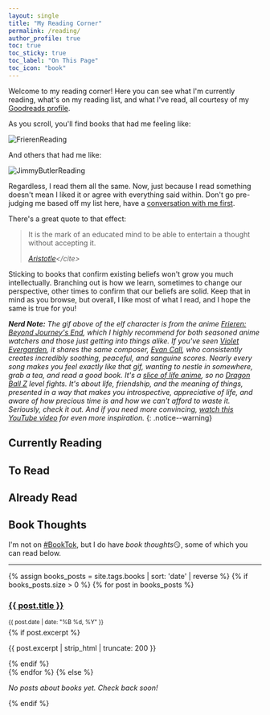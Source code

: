 ```yaml
---
layout: single
title: "My Reading Corner"
permalink: /reading/
author_profile: true
toc: true
toc_sticky: true
toc_label: "On This Page"
toc_icon: "book"
---
```


<script src="/assets/js/dynamic-link-targeting.js"></script>

Welcome to my reading corner! Here you can see what I'm currently reading, what's on my reading list, and what I've read, all courtesy of my [Goodreads profile](https://www.goodreads.com/user/show/39852937-segun).

As you scroll, you'll find books that had me feeling like:

<div class="meme-container">
  <div id="frieren" class="meme-wrapper">
    <img alt="FrierenReading" src="/assets/images/frieren-reading.gif"/>
  </div>
</div>

And others that had me like:

<div class="meme-container">
  <div class="meme-wrapper">
    <img alt="JimmyButlerReading" src="/assets/images/jimmy-butler-reading.jpg"/>
  </div>
</div>

Regardless, I read them all the same. Now, just because I read something doesn't mean I liked it or agree with everything said within. Don't go pre-judging me based off my list here, have a [conversation with me first](/contact).

There's a great quote to that effect:

> It is the mark of an educated mind to be able to entertain a thought without accepting it.
>
> <cite>[Aristotle](https://en.wikiquote.org/wiki/Aristotle#:~:text=It%20is%20the%20mark%20of%20an%20educated%20mind%20to%20be%20able%20to%20entertain%20a%20thought%20without%20accepting%20it.)</cite>

Sticking to books that confirm existing beliefs won't grow you much intellectually. Branching out is how we learn, sometimes to change our perspective, other times to confirm that our beliefs are solid. Keep that in mind as you browse, but overall, I like most of what I read, and I hope the same is true for you!

_**Nerd Note:** The gif above of the elf character is from the anime [Frieren: Beyond Journey's End](https://en.wikipedia.org/wiki/Frieren), which I highly recommend for both seasoned anime watchers and those just getting into things alike. If you've seen [Violet Evergarden](https://en.wikipedia.org/wiki/Violet_Evergarden), it shares the same composer, [Evan Call](https://en.wikipedia.org/wiki/Evan_Call), who consistently creates incredibly soothing, peaceful, and sanguine scores. Nearly every song makes you feel exactly like that gif, wanting to nestle in somewhere, grab a tea, and read a good book. It's a [slice of life anime](https://www.google.com/search?q=What+is+a+slice+of+life+anime), so no [Dragon Ball Z](https://en.wikipedia.org/wiki/Dragon_Ball_Z) level fights. It's about life, friendship, and the meaning of things, presented in a way that makes you introspective, appreciative of life, and aware of how precious time is and how we can't afford to waste it. Seriously, check it out. And if you need more convincing, [watch this YouTube video](https://www.youtube.com/watch?v=FJ8-7LXa-8A) for even more inspiration._
{: .notice--warning}

## Currently Reading

<div class="goodreads-widget-container currently-reading-widget">
  <style type="text/css" media="screen">
    .gr_custom_container_1749931503 {
      border: 2px solid #0092ca;
      border-radius: 10px;
      padding: 20px 15px;
      background-color: #f8f9fa;
      color: #000000;
      box-shadow: 0 2px 4px rgba(0, 0, 0, 0.1);
      transition: all 0.3s ease;
      width: 100%;
    }
    .gr_custom_header_1749931503 {
      display: none !important;
    }
    .gr_custom_each_container_1749931503 {
      width: 100%;
      clear: both;
      margin-bottom: 15px;
      overflow: auto;
      padding-bottom: 15px;
      border-bottom: 1px solid #e0e0e0;
    }
    .gr_custom_each_container_1749931503:last-child {
      border-bottom: none;
      margin-bottom: 0;
      padding-bottom: 0;
    }
    .gr_custom_book_container_1749931503 {
      overflow: hidden;
      height: 160px;
      float: left;
      margin-right: 15px;
      width: 98px;
    }
    .gr_custom_book_container_1749931503 img {
      width: 100%;
      height: auto;
      box-shadow: 0 2px 4px rgba(0, 0, 0, 0.2);
      transition: transform 0.2s ease;
    }
    .gr_custom_book_container_1749931503 img:hover {
      transform: scale(1.05);
    }
    .gr_custom_title_1749931503 {
      font-size: 1.1em;
      margin-bottom: 5px;
    }
    .gr_custom_title_1749931503 a {
      color: #333 !important;
      text-decoration: none !important;
      font-weight: 500;
    }
    .gr_custom_title_1749931503 a:hover {
      color: #0092ca !important;
      text-decoration: underline !important;
    }
    .gr_custom_author_1749931503 {
      font-size: 0.95em;
      color: #666;
      margin-bottom: 5px;
    }
    .gr_custom_author_1749931503 a {
      color: #666 !important;
      text-decoration: none !important;
    }
    .gr_custom_author_1749931503 a:hover {
      color: #0092ca !important;
    }
    .gr_custom_tags_1749931503 {
      font-size: 0.85em;
      color: #999;
      font-style: italic;
    }
    .gr_custom_rating_1749931503 {
      float: right;
      margin-top: 5px;
    }

    /* Mobile responsive */
    @media (max-width: 600px) {
      .gr_custom_book_container_1749931503 {
        float: none;
        margin: 0 auto 15px;
        display: block;
      }
      .gr_custom_rating_1749931503 {
        float: none;
        text-align: center;
        margin: 10px 0;
      }
      .gr_custom_title_1749931503,
      .gr_custom_author_1749931503,
      .gr_custom_tags_1749931503 {
        text-align: center;
      }
    }
  </style>

  <div id="gr_custom_widget_1749931503">
    <!-- Widget content will be dynamically loaded by JavaScript -->
  </div>
  <script src="https://www.goodreads.com/review/custom_widget/39852937.Segun's%20bookshelf:%20currently-reading?cover_position=left&cover_size=medium&num_books=100&order=a&shelf=currently-reading&show_author=1&show_cover=1&show_rating=1&show_review=1&show_tags=1&show_title=1&sort=date_started&widget_bg_color=FFFFFF&widget_bg_transparent=&widget_border_width=1&widget_id=1749931503&widget_text_color=000000&widget_title_size=large&widget_width=full" type="text/javascript" charset="utf-8"></script>
</div>

## To Read

<div class="goodreads-widget-container to-read-widget">
  <style type="text/css" media="screen">
    #gr_grid_widget_1749915188 .gr_grid_container {
      width: 100%;
      margin: 20px 0;
      display: flex;
      flex-wrap: wrap;
      justify-content: flex-start;
      gap: 10px;
    }
    #gr_grid_widget_1749915188 h2 {
      display: none !important;
    }
    #gr_grid_widget_1749915188 .gr_grid_book_container {
      flex: 0 0 auto;
      width: 98px;
      padding: 5px;
      overflow: hidden;
      margin: 0;
      box-sizing: border-box;
    }
    #gr_grid_widget_1749915188 .gr_grid_book_container img {
      width: 100%;
      height: auto;
      box-shadow: 0 2px 4px rgba(0, 0, 0, 0.2);
      transition: all 0.3s ease;
    }
    #gr_grid_widget_1749915188 .gr_grid_book_container:hover img {
      transform: scale(1.05);
      box-shadow: 0 4px 8px rgba(0, 0, 0, 0.3);
    }
    #gr_grid_widget_1749915188 .gr_grid_branding {
      color: #0092ca !important;
      font-weight: 500;
      width: 100%;
      text-align: right;
      margin-top: 10px;
    }

    /* Responsive grid */
    @media (max-width: 768px) {
      #gr_grid_widget_1749915188 .gr_grid_container {
        gap: 8px;
        justify-content: space-around;
      }
      #gr_grid_widget_1749915188 .gr_grid_book_container {
        width: calc(25% - 8px);
        min-width: 80px;
      }
    }
    @media (max-width: 480px) {
      #gr_grid_widget_1749915188 .gr_grid_container {
        gap: 6px;
        justify-content: space-around;
      }
      #gr_grid_widget_1749915188 .gr_grid_book_container {
        width: calc(33.33% - 6px);
        min-width: 70px;
      }
    }
    @media (max-width: 360px) {
      #gr_grid_widget_1749915188 .gr_grid_book_container {
        width: calc(50% - 6px);
        min-width: 60px;
      }
    }
  </style>
  <div id="gr_grid_widget_1749915188">
    <!-- Widget content will be dynamically loaded by JavaScript -->
  </div>
  <script src="https://www.goodreads.com/review/grid_widget/39852937.Segun's%20Bookshelf:%20To%20Read?cover_size=medium&hide_link=&hide_title=&num_books=200&order=d&shelf=to-read&sort=date_added&widget_id=1749915188" type="text/javascript" charset="utf-8"></script>
</div>

## Already Read

<div class="goodreads-widget-container read-widget">
  <style type="text/css" media="screen">
    #gr_grid_widget_1749920056 .gr_grid_container {
      width: 100%;
      margin: 20px 0;
      display: flex;
      flex-wrap: wrap;
      justify-content: flex-start;
      gap: 10px;
    }
    #gr_grid_widget_1749920056 h2 {
      display: none !important;
    }
    #gr_grid_widget_1749920056 .gr_grid_book_container {
      flex: 0 0 auto;
      width: 98px;
      padding: 5px;
      overflow: hidden;
      margin: 0;
      box-sizing: border-box;
    }
    #gr_grid_widget_1749920056 .gr_grid_book_container img {
      width: 100%;
      height: auto;
      box-shadow: 0 2px 4px rgba(0, 0, 0, 0.2);
      transition: all 0.3s ease;
    }
    #gr_grid_widget_1749920056 .gr_grid_book_container:hover img {
      transform: scale(1.05);
      box-shadow: 0 4px 8px rgba(0, 0, 0, 0.3);
    }
    #gr_grid_widget_1749920056 .gr_grid_branding {
      color: #0092ca !important;
      font-weight: 500;
      width: 100%;
      text-align: right;
      margin-top: 10px;
    }

    /* Responsive grid */
    @media (max-width: 768px) {
      #gr_grid_widget_1749920056 .gr_grid_container {
        gap: 8px;
        justify-content: space-around;
      }
      #gr_grid_widget_1749920056 .gr_grid_book_container {
        width: calc(25% - 8px);
        min-width: 80px;
      }
    }
    @media (max-width: 480px) {
      #gr_grid_widget_1749920056 .gr_grid_container {
        gap: 6px;
        justify-content: space-around;
      }
      #gr_grid_widget_1749920056 .gr_grid_book_container {
        width: calc(33.33% - 6px);
        min-width: 70px;
      }
    }
    @media (max-width: 360px) {
      #gr_grid_widget_1749920056 .gr_grid_book_container {
        width: calc(50% - 6px);
        min-width: 60px;
      }
    }
  </style>
  <div id="gr_grid_widget_1749920056">
    <!-- Widget content will be dynamically loaded by JavaScript -->
  </div>
  <script src="https://www.goodreads.com/review/grid_widget/39852937.Segun's%20Bookshelf:%20Read?cover_size=medium&hide_link=&hide_title=&num_books=200&order=d&shelf=read&sort=date_read&widget_id=1749920056" type="text/javascript" charset="utf-8"></script>
</div>

## Book Thoughts

I'm not on [#BookTok](https://www.tiktok.com/tag/BookTok), but I do have _book thoughts_😏, some of which you can read below.

---

<div>
  {% assign books_posts = site.tags.books | sort: 'date' | reverse %}
  {% if books_posts.size > 0 %}
    {% for post in books_posts %}
      <article class="archive__item">
        <h3 class="archive__item-title no_toc">
          <a href="{{ post.url | relative_url }}">{{ post.title }}</a>
        </h3>
        <p class="page__meta" style="margin-bottom:5px !important;font-size:0.8em !important">
          <time datetime="{{ post.date | date_to_xmlschema }}">{{ post.date | date: "%B %d, %Y" }}</time>
        </p>
        {% if post.excerpt %}
          <p class="archive__item-excerpt">{{ post.excerpt | strip_html | truncate: 200 }}</p>
        {% endif %}
      </article>
    {% endfor %}
  {% else %}
    <p><em>No posts about books yet. Check back soon!</em></p>
  {% endif %}
</div>
